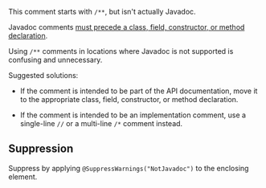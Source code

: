 This comment starts with `/**`, but isn't actually Javadoc.

Javadoc comments
[must precede a class, field, constructor, or method declaration](https://www.oracle.com/technical-resources/articles/java/javadoc-tool.html#format).

Using `/**` comments in locations where Javadoc is not supported is confusing
and unnecessary.

Suggested solutions:

*   If the comment is intended to be part of the API documentation, move it to
    the appropriate class, field, constructor, or method declaration.

*   If the comment is intended to be an implementation comment, use a
    single-line `//` or a multi-line `/*` comment instead.

## Suppression

Suppress by applying `@SuppressWarnings("NotJavadoc")` to the enclosing element.

